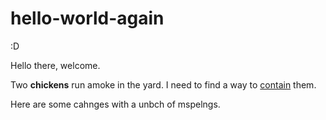 # hello-world-again
:D

Hello there, welcome. 

Two **chickens** run amoke in the yard. I need to find a way to [contain](https://www.chickensaloon.com) them.

Here are some cahnges with a unbch of mspelngs. 

